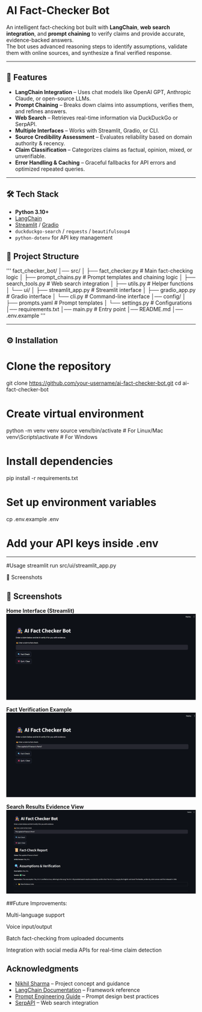 # AI Fact-Checker Bot

An intelligent fact-checking bot built with **LangChain**, **web search integration**, and **prompt chaining** to verify claims and provide accurate, evidence-backed answers.  
The bot uses advanced reasoning steps to identify assumptions, validate them with online sources, and synthesize a final verified response.

---

## 📌 Features

- **LangChain Integration** – Uses chat models like OpenAI GPT, Anthropic Claude, or open-source LLMs.
- **Prompt Chaining** – Breaks down claims into assumptions, verifies them, and refines answers.
- **Web Search** – Retrieves real-time information via DuckDuckGo or SerpAPI.
- **Multiple Interfaces** – Works with Streamlit, Gradio, or CLI.
- **Source Credibility Assessment** – Evaluates reliability based on domain authority & recency.
- **Claim Classification** – Categorizes claims as factual, opinion, mixed, or unverifiable.
- **Error Handling & Caching** – Graceful fallbacks for API errors and optimized repeated queries.

---

## 🛠️ Tech Stack

- **Python 3.10+**
- [LangChain](https://python.langchain.com/)
- [Streamlit](https://docs.streamlit.io/) / [Gradio](https://gradio.app/docs/)
- `duckduckgo-search` / `requests` / `beautifulsoup4`
- `python-dotenv` for API key management

## 📂 Project Structure
'''
fact_checker_bot/
│── src/
│ ├── fact_checker.py # Main fact-checking logic
│ ├── prompt_chains.py # Prompt templates and chaining logic
│ ├── search_tools.py # Web search integration
│ ├── utils.py # Helper functions
│ └── ui/
│ ├── streamlit_app.py # Streamlit interface
│ ├── gradio_app.py # Gradio interface
│ └── cli.py # Command-line interface
│── config/
│ ├── prompts.yaml # Prompt templates
│ └── settings.py # Configurations
│── requirements.txt
│── main.py # Entry point
│── README.md
│── .env.example
  '''


---

## ⚙️ Installation

# Clone the repository
git clone https://github.com/your-username/ai-fact-checker-bot.git
cd ai-fact-checker-bot

# Create virtual environment
python -m venv venv
source venv/bin/activate   # For Linux/Mac
venv\Scripts\activate      # For Windows

# Install dependencies
pip install -r requirements.txt

# Set up environment variables
cp .env.example .env
# Add your API keys inside .env
---
#Usage 
streamlit run src/ui/streamlit_app.py

📸 Screenshots
## 📸 Screenshots

**Home Interface (Streamlit)**  
![Streamlit Home](assets/streamlit_home_placeholder.png)

**Fact Verification Example**  
![Fact Check Example](assets/fact_check_example_placeholder.png)

**Search Results Evidence View**  
![Evidence View](assets/evidence_view_placeholder.png)

##Future Improvements:

Multi-language support

Voice input/output

Batch fact-checking from uploaded documents

Integration with social media APIs for real-time claim detection

##  Acknowledgments

- [Nikhil Sharma](https://www.linkedin.com/in/-nikhil/) – Project concept and guidance  
- [LangChain Documentation](https://python.langchain.com/) – Framework reference  
- [Prompt Engineering Guide](https://www.promptingguide.ai/) – Prompt design best practices  
- [SerpAPI](https://serpapi.com/) – Web search integration




